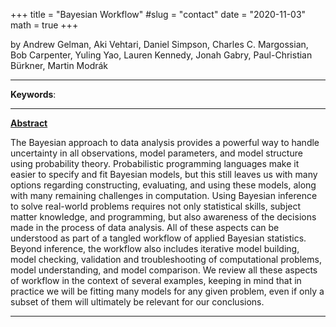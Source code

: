 +++
title = "Bayesian Workflow"
#slug = "contact"
date = "2020-11-03"
math = true
+++

by  Andrew Gelman, Aki Vehtari, Daniel Simpson, Charles C. Margossian, Bob Carpenter, Yuling Yao, Lauren Kennedy, Jonah Gabry, Paul-Christian Bürkner, Martin Modrák
___
**Keywords**:  
___
**[Abstract](https://doi.org/10.48550/arXiv.2011.01808)**

The Bayesian approach to data analysis provides a powerful way to handle uncertainty in all observations, model parameters, and model structure using probability theory. Probabilistic programming languages make it easier to specify and fit Bayesian models, but this still leaves us with many options regarding constructing, evaluating, and using these models, along with many remaining challenges in computation. Using Bayesian inference to solve real-world problems requires not only statistical skills, subject matter knowledge, and programming, but also awareness of the decisions made in the process of data analysis. All of these aspects can be understood as part of a tangled workflow of applied Bayesian statistics. Beyond inference, the workflow also includes iterative model building, model checking, validation and troubleshooting of computational problems, model understanding, and model comparison. We review all these aspects of workflow in the context of several examples, keeping in mind that in practice we will be fitting many models for any given problem, even if only a subset of them will ultimately be relevant for our conclusions.
___
